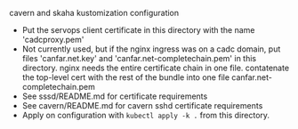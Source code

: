 cavern and skaha kustomization configuration

* Put the servops client certificate in this directory with the name 'cadcproxy.pem'
* Not currently used, but if the nginx ingress was on a cadc domain, put files 'canfar.net.key' and 'canfar.net-completechain.pem' in this directory.  nginx needs the entire certificate chain in one file.  contatenate the top-level cert with the rest of the bundle into one file canfar.net-completechain.pem
* See sssd/README.md for certificate requirements
* See cavern/README.md for cavern sshd certificate requirements
* Apply on configuration with `kubectl apply -k .` from this directory.
